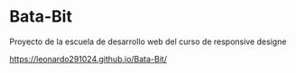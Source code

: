 # Bata-Bit
Proyecto de la escuela  de desarrollo web del curso de responsive designe 

https://leonardo291024.github.io/Bata-Bit/